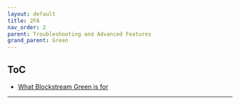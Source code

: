 ```yaml
---
layout: default
title: 2FA
nav_order: 2
parent: Troubleshooting and Advanced Features
grand_parent: Green
--- 
```


## ToC

- [What Blockstream Green is for](#what-blockstream-green-is-for)

___

# 